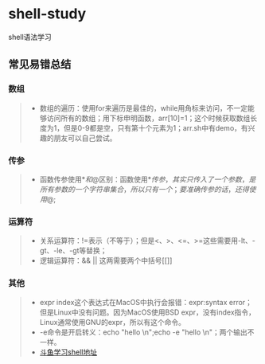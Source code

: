 # shell-study

shell语法学习

## 常见易错总结

### 数组

> + 数组的遍历：使用for来遍历是最佳的，while用角标来访问，不一定能够访问所有的数组；用下标申明函数，arr[10]=1；这个时候获取数组长度为1，但是0-9都是空，只有第十个元素为1；arr.sh中有demo，有兴趣的朋友可以自己尝试。

### 传参

> + 函数传参使用$*和$@区别：函数使用$*传参，其实只传入了一个参数，是所有参数的一个字符串集合，所以只有一个；要准确传参的话，还得使用$@;

### 运算符

> + 关系运算符：!=表示（不等于）；但是<、>、<=、>=这些需要用-lt、-gt、-le、-gt等替换；
> + 逻辑运算符：&& || 这两需要两个中括号[[]]

### 其他

> + expr index这个表达式在MacOS中执行会报错：expr:syntax error；但是Linux中没有问题。因为MacOS使用BSD expr，没有index指令，Linux通常使用GNU的expr，所以有这个命令。
> + -e命令是开启转义：echo "hello \n";echo -e "hello \n"；两个输出不一样。
> + [斗鱼学习shell地址](https://github.com/douyu/juno-install)
